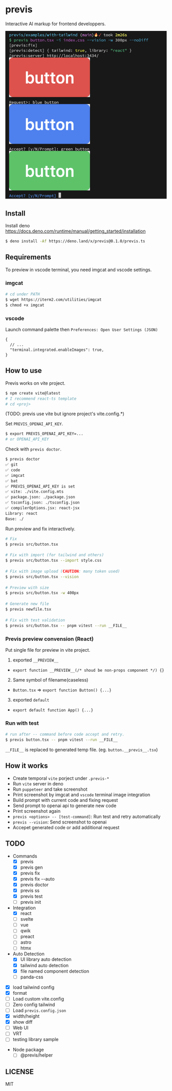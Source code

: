 # previs

Interactive AI markup for frontend developpers.

![demo](ss2.png)

## Install

Install deno https://docs.deno.com/runtime/manual/getting_started/installation

```bash
$ deno install -Af https://deno.land/x/previs@0.1.0/previs.ts
```

## Requirements

To preview in vscode terminal, you need imgcat and vscode settings.

### imgcat

```bash
# cd under PATH
$ wget https://iterm2.com/utilities/imgcat
$ chmod +x imgcat
```

### vscode

Launch command palette then `Preferences: Open User Settings (JSON)`

```jsonc
{
  // ...
  "terminal.integrated.enableImages": true,
}
```


## How to use

Previs works on vite project.

```bash
$ npm create vite@latest
# I recommend react-ts template
# cd <proj>
```

(TODO: previs use vite but ignore project's vite.config.*)

Set `PREVIS_OPENAI_API_KEY`.

```bash
$ export PREVIS_OPENAI_API_KEY=...
# or OPENAI_API_KEY
```


Check with `previs doctor`.

```bash
$ previs doctor
✅ git
✅ code
✅ imgcat
✅ bat
✅ PREVIS_OPENAI_API_KEY is set
✅ vite: ./vite.config.mts
✅ package.json: ./package.json
✅ tsconfig.json: ./tsconfig.json
✅ compilerOptions.jsx: react-jsx
Library: react
Base: ./
```

Run preview and fix interactively.

```bash
# Fix
$ previs src/button.tsx

# Fix with import (for tailwind and others)
$ previs src/button.tsx --import style.css

# Fix with image upload (CAUTION: many token used)
$ previs src/button.tsx --vision

# Preview with size
$ previs src/button.tsx -w 400px

# Generate new file
$ previs newfile.tsx

# Fix with test validation
$ previs src/button.tsx -- pnpm vitest --run __FILE__
```

### Previs preview convension (React)

Put single file for preview in vite project.

1. exported `__PREVIEW__`
  - `export function __PREVIEW__(/* shoud be non-props component */) {}`
2. Same symbol of filename(caseless)
  - `Button.tsx` => `export function Button() {...}`
3. exported `default`
  - `export default function App() {...}`

### Run with test

```bash
# run after -- command before code accept and retry.
$ previs button.tsx -- pnpm vitest --run __FILE__
```

`__FILE__` is replaced to generated temp file. (eg. `button.__previs__.tsx`)

## How it works

- Create temporal `vite` porject under `.previs-*`
- Run `vite` server in deno
- Run `puppeteer` and take screenshot
- Print screenshot by imgcat and `vscode` terminal image integration
- Build prompt with current code and fixing request
- Send prompt to openai api to generate new code
- Print screenshot again
- `previs <options> -- [test-command]`: Run test and retry automatically
- `previs --vision`: Send screenshot to openai
- Accepet generated code or add additional request

## TODO

- Commands
  - [x] previs
  - [x] previs gen
  - [x] previs fix
  - [x] previs fix --auto
  - [x] previs doctor
  - [x] previs ss
  - [x] previs test
  - [ ] previs init
- Integration
  - [x] react
  - [ ] svelte
  - [ ] vue
  - [ ] qwik
  - [ ] preact
  - [ ] astro
  - [ ] htmx
- Auto Detection
  - [x] UI library auto detection
  - [x] tailwind auto detection
  - [x] file named component detection
  - [ ] panda-css
- [x] load tailwind config
- [x] format
- [ ] Load custom vite.config
- [ ] Zero config tailwind
- [ ] Load `previs.config.json`
- [x] width/height
- [x] show diff
- [ ] Web UI
- [ ] VRT
- [ ] testing library sample
- Node package
  - [ ] @previs/helper

## LICENSE

MIT